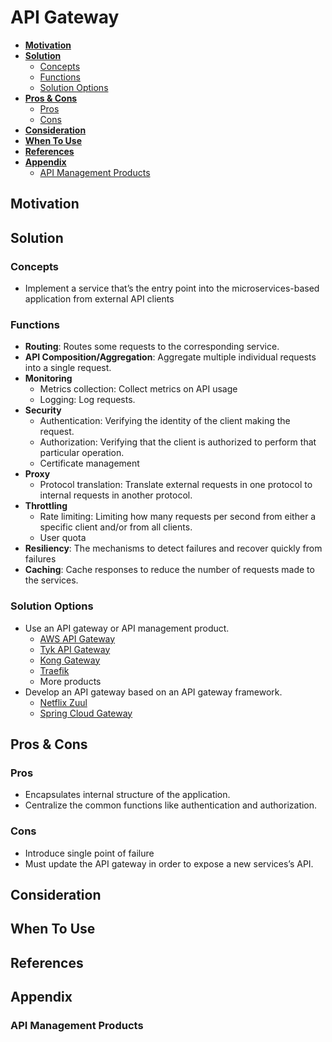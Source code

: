 # API Gateway

- [**Motivation**](#motivation)
- [**Solution**](#solution)
   - [Concepts](#concepts)
   - [Functions](#functions)
   - [Solution Options](#solution-options)
- [**Pros & Cons**](#pros--cons)
   - [Pros](#pros)
   - [Cons](#cons)
- [**Consideration**](#consideration)
- [**When To Use**](#when-to-use)
- [**References**](#references)
- [**Appendix**](#appendix)
   - [API Management Products](#api-management-products)

## Motivation

## Solution
### Concepts
- Implement a service that’s the entry point into the microservices-based application from external API clients

### Functions
- **Routing**: Routes some requests to the corresponding service.
- **API Composition/Aggregation**: Aggregate multiple individual requests into a single request.
- **Monitoring**
   - Metrics collection: Collect metrics on API usage
   - Logging: Log requests.
- **Security**
   - Authentication: Verifying the identity of the client making the request.
   - Authorization: Verifying that the client is authorized to perform that particular operation.
   - Certificate management
- **Proxy**
   - Protocol translation: Translate external requests in one protocol to internal requests in another protocol.
- **Throttling**
   - Rate limiting: Limiting how many requests per second from either a specific client and/or from all clients.
   - User quota
- **Resiliency**: The mechanisms to detect failures and recover quickly from failures
- **Caching**: Cache responses to reduce the number of requests made to the services.

### Solution Options
- Use an API gateway or API management product.
   - [AWS API Gateway](https://aws.amazon.com/api-gateway/)
   - [Tyk API Gateway](https://github.com/TykTechnologies/tyk)
   - [Kong Gateway](https://konghq.com/kong/)
   - [Traefik](https://docs.traefik.io/)
   - More products
- Develop an API gateway based on an API gateway framework.
   - [Netflix Zuul](https://github.com/Netflix/zuul)
   - [Spring Cloud Gateway](https://spring.io/projects/spring-cloud-gateway)

## Pros & Cons
### Pros
- Encapsulates internal structure of the application.
- Centralize the common functions like authentication and authorization.

### Cons
- Introduce single point of failure
- Must update the API gateway in order to expose a new services’s API.

## Consideration

## When To Use
## References
## Appendix
### API Management Products
